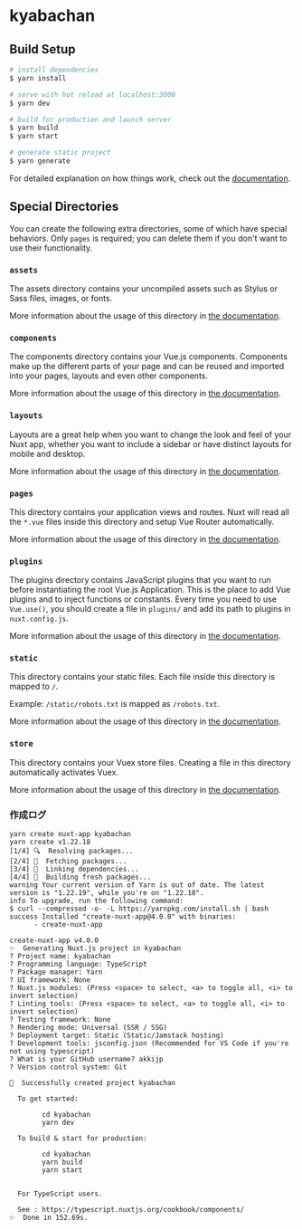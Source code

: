 # kyabachan

## Build Setup

```bash
# install dependencies
$ yarn install

# serve with hot reload at localhost:3000
$ yarn dev

# build for production and launch server
$ yarn build
$ yarn start

# generate static project
$ yarn generate
```

For detailed explanation on how things work, check out the [documentation](https://nuxtjs.org).

## Special Directories

You can create the following extra directories, some of which have special behaviors. Only `pages` is required; you can delete them if you don't want to use their functionality.

### `assets`

The assets directory contains your uncompiled assets such as Stylus or Sass files, images, or fonts.

More information about the usage of this directory in [the documentation](https://nuxtjs.org/docs/2.x/directory-structure/assets).

### `components`

The components directory contains your Vue.js components. Components make up the different parts of your page and can be reused and imported into your pages, layouts and even other components.

More information about the usage of this directory in [the documentation](https://nuxtjs.org/docs/2.x/directory-structure/components).

### `layouts`

Layouts are a great help when you want to change the look and feel of your Nuxt app, whether you want to include a sidebar or have distinct layouts for mobile and desktop.

More information about the usage of this directory in [the documentation](https://nuxtjs.org/docs/2.x/directory-structure/layouts).


### `pages`

This directory contains your application views and routes. Nuxt will read all the `*.vue` files inside this directory and setup Vue Router automatically.

More information about the usage of this directory in [the documentation](https://nuxtjs.org/docs/2.x/get-started/routing).

### `plugins`

The plugins directory contains JavaScript plugins that you want to run before instantiating the root Vue.js Application. This is the place to add Vue plugins and to inject functions or constants. Every time you need to use `Vue.use()`, you should create a file in `plugins/` and add its path to plugins in `nuxt.config.js`.

More information about the usage of this directory in [the documentation](https://nuxtjs.org/docs/2.x/directory-structure/plugins).

### `static`

This directory contains your static files. Each file inside this directory is mapped to `/`.

Example: `/static/robots.txt` is mapped as `/robots.txt`.

More information about the usage of this directory in [the documentation](https://nuxtjs.org/docs/2.x/directory-structure/static).

### `store`

This directory contains your Vuex store files. Creating a file in this directory automatically activates Vuex.

More information about the usage of this directory in [the documentation](https://nuxtjs.org/docs/2.x/directory-structure/store).


### 作成ログ

```
yarn create nuxt-app kyabachan
yarn create v1.22.18
[1/4] 🔍  Resolving packages...
[2/4] 🚚  Fetching packages...
[3/4] 🔗  Linking dependencies...
[4/4] 🔨  Building fresh packages...
warning Your current version of Yarn is out of date. The latest version is "1.22.19", while you're on "1.22.18".
info To upgrade, run the following command:
$ curl --compressed -o- -L https://yarnpkg.com/install.sh | bash
success Installed "create-nuxt-app@4.0.0" with binaries:
      - create-nuxt-app

create-nuxt-app v4.0.0
✨  Generating Nuxt.js project in kyabachan
? Project name: kyabachan
? Programming language: TypeScript
? Package manager: Yarn
? UI framework: None
? Nuxt.js modules: (Press <space> to select, <a> to toggle all, <i> to invert selection)
? Linting tools: (Press <space> to select, <a> to toggle all, <i> to invert selection)
? Testing framework: None
? Rendering mode: Universal (SSR / SSG)
? Deployment target: Static (Static/Jamstack hosting)
? Development tools: jsconfig.json (Recommended for VS Code if you're not using typescript)
? What is your GitHub username? akkijp
? Version control system: Git

🎉  Successfully created project kyabachan

  To get started:

        cd kyabachan
        yarn dev

  To build & start for production:

        cd kyabachan
        yarn build
        yarn start


  For TypeScript users. 

  See : https://typescript.nuxtjs.org/cookbook/components/
✨  Done in 152.69s.
```
